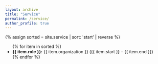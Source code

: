 ```yaml
---
layout: archive
title: "Service"
permalink: /service/
author_profile: true
---
```


{% assign sorted = site.service | sort: 'start' | reverse %}
<ul>
  {% for item in sorted %}
    <li><strong>{{ item.role }}:</strong> {{ item.organization }} ({{ item.start }} – {{ item.end }})</li>
  {% endfor %}
</ul>
